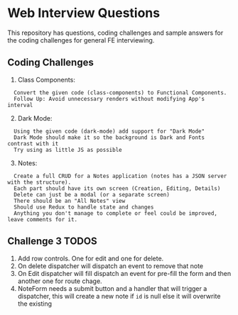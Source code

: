 # Web Interview Questions
This repository has questions, coding challenges and sample answers for the coding challenges for general FE interviewing.

## Coding Challenges
1. Class Components:
```
  Convert the given code (class-components) to Functional Components.
  Follow Up: Avoid unnecessary renders without modifying App's interval
```

2. Dark Mode:
```
  Using the given code (dark-mode) add support for "Dark Mode"
  Dark Mode should make it so the background is Dark and Fonts contrast with it
  Try using as little JS as possible
```

3. Notes:
```
  Create a full CRUD for a Notes application (notes has a JSON server with the structure).
  Each part should have its own screen (Creation, Editing, Details)
  Delete can just be a modal (or a separate screen)
  There should be an "All Notes" view
  Should use Redux to handle state and changes
  Anything you don't manage to complete or feel could be improved, leave comments for it.
```
## Challenge 3 TODOS

1. Add row controls. One for edit and one for delete.
2. On delete dispatcher will dispatch an event to remove that note
3. On Edit dispatcher will fill dispatch an event for pre-fill the form and then another one for route chage.
4. NoteForm needs a submit button and a handler that will trigger a dispatcher, this will create a new note if `id` is null else it will overwrite the existing